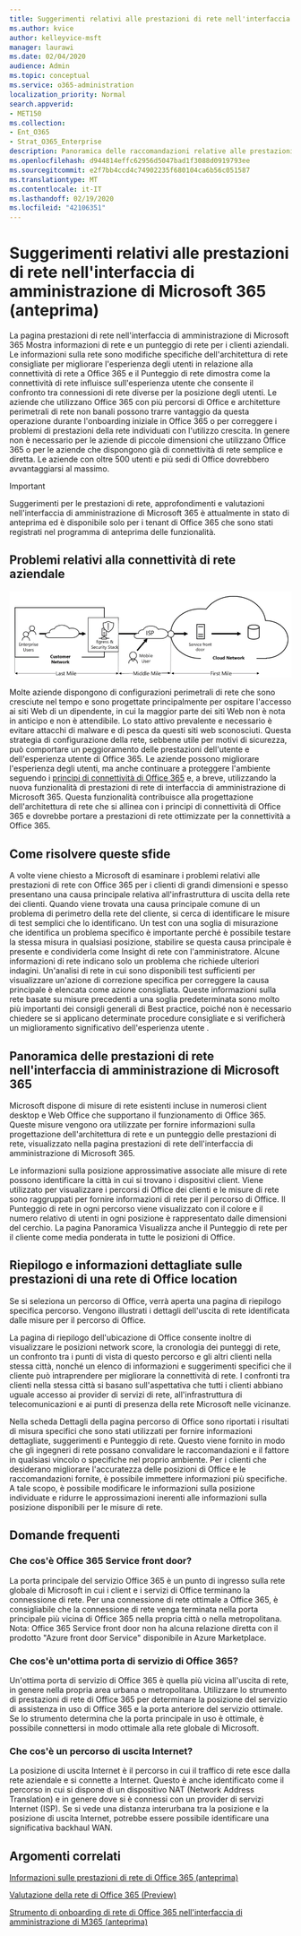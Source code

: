 ```yaml
---
title: Suggerimenti relativi alle prestazioni di rete nell'interfaccia di amministrazione di Microsoft 365 (anteprima)
ms.author: kvice
author: kelleyvice-msft
manager: laurawi
ms.date: 02/04/2020
audience: Admin
ms.topic: conceptual
ms.service: o365-administration
localization_priority: Normal
search.appverid:
- MET150
ms.collection:
- Ent_O365
- Strat_O365_Enterprise
description: Panoramica delle raccomandazioni relative alle prestazioni di rete nell'interfaccia di amministrazione di Microsoft 365 (anteprima)
ms.openlocfilehash: d944814effc62956d5047bad1f3088d0919793ee
ms.sourcegitcommit: e2f7bb4ccd4c74902235f680104ca6b56c051587
ms.translationtype: MT
ms.contentlocale: it-IT
ms.lasthandoff: 02/19/2020
ms.locfileid: "42106351"
---
```

# <a name="network-performance-recommendations-in-the-microsoft-365-admin-center-preview"></a>Suggerimenti relativi alle prestazioni di rete nell'interfaccia di amministrazione di Microsoft 365 (anteprima)

La pagina prestazioni di rete nell'interfaccia di amministrazione di Microsoft 365 Mostra informazioni di rete e un punteggio di rete per i clienti aziendali. Le informazioni sulla rete sono modifiche specifiche dell'architettura di rete consigliate per migliorare l'esperienza degli utenti in relazione alla connettività di rete a Office 365 e il Punteggio di rete dimostra come la connettività di rete influisce sull'esperienza utente che consente il confronto tra connessioni di rete diverse per la posizione degli utenti. Le aziende che utilizzano Office 365 con più percorsi di Office e architetture perimetrali di rete non banali possono trarre vantaggio da questa operazione durante l'onboarding iniziale in Office 365 o per correggere i problemi di prestazioni della rete individuati con l'utilizzo crescita. In genere non è necessario per le aziende di piccole dimensioni che utilizzano Office 365 o per le aziende che dispongono già di connettività di rete semplice e diretta. Le aziende con oltre 500 utenti e più sedi di Office dovrebbero avvantaggiarsi al massimo.

>[!IMPORTANT]
>Suggerimenti per le prestazioni di rete, approfondimenti e valutazioni nell'interfaccia di amministrazione di Microsoft 365 è attualmente in stato di anteprima ed è disponibile solo per i tenant di Office 365 che sono stati registrati nel programma di anteprima delle funzionalità.

## <a name="enterprise-network-connectivity-challenges"></a>Problemi relativi alla connettività di rete aziendale

![Rete del cliente per il cloud](Media/m365-mac-perf/m365-mac-perf-first-last-mile.png)

Molte aziende dispongono di configurazioni perimetrali di rete che sono cresciute nel tempo e sono progettate principalmente per ospitare l'accesso ai siti Web di un dipendente, in cui la maggior parte dei siti Web non è nota in anticipo e non è attendibile. Lo stato attivo prevalente e necessario è evitare attacchi di malware e di pesca da questi siti web sconosciuti. Questa strategia di configurazione della rete, sebbene utile per motivi di sicurezza, può comportare un peggioramento delle prestazioni dell'utente e dell'esperienza utente di Office 365. Le aziende possono migliorare l'esperienza degli utenti, ma anche continuare a proteggere l'ambiente seguendo i [principi di connettività di Office 365](https://aka.ms/pnc) e, a breve, utilizzando la nuova funzionalità di prestazioni di rete di interfaccia di amministrazione di Microsoft 365. Questa funzionalità contribuisce alla progettazione dell'architettura di rete che si allinea con i principi di connettività di Office 365 e dovrebbe portare a prestazioni di rete ottimizzate per la connettività a Office 365.

## <a name="how-we-can-solve-these-challenges"></a>Come risolvere queste sfide

A volte viene chiesto a Microsoft di esaminare i problemi relativi alle prestazioni di rete con Office 365 per i clienti di grandi dimensioni e spesso presentano una causa principale relativa all'infrastruttura di uscita della rete dei clienti. Quando viene trovata una causa principale comune di un problema di perimetro della rete del cliente, si cerca di identificare le misure di test semplici che lo identificano. Un test con una soglia di misurazione che identifica un problema specifico è importante perché è possibile testare la stessa misura in qualsiasi posizione, stabilire se questa causa principale è presente e condividerla come Insight di rete con l'amministratore. Alcune informazioni di rete indicano solo un problema che richiede ulteriori indagini. Un'analisi di rete in cui sono disponibili test sufficienti per visualizzare un'azione di correzione specifica per correggere la causa principale è elencata come azione consigliata. Queste informazioni sulla rete basate su misure precedenti a una soglia predeterminata sono molto più importanti dei consigli generali di Best practice, poiché non è necessario chiedere se si applicano determinate procedure consigliate e si verificherà un miglioramento significativo dell'esperienza utente .

## <a name="network-performance-overview-in-the-microsoft-365-admin-center"></a>Panoramica delle prestazioni di rete nell'interfaccia di amministrazione di Microsoft 365

Microsoft dispone di misure di rete esistenti incluse in numerosi client desktop e Web Office che supportano il funzionamento di Office 365. Queste misure vengono ora utilizzate per fornire informazioni sulla progettazione dell'architettura di rete e un punteggio delle prestazioni di rete, visualizzato nella pagina prestazioni di rete dell'interfaccia di amministrazione di Microsoft 365.

Le informazioni sulla posizione approssimative associate alle misure di rete possono identificare la città in cui si trovano i dispositivi client. Viene utilizzato per visualizzare i percorsi di Office dei clienti e le misure di rete sono raggruppati per fornire informazioni di rete per il percorso di Office. Il Punteggio di rete in ogni percorso viene visualizzato con il colore e il numero relativo di utenti in ogni posizione è rappresentato dalle dimensioni del cerchio. La pagina Panoramica Visualizza anche il Punteggio di rete per il cliente come media ponderata in tutte le posizioni di Office.

## <a name="specific-office-location-network-performance-summary-and-insights"></a>Riepilogo e informazioni dettagliate sulle prestazioni di una rete di Office location

Se si seleziona un percorso di Office, verrà aperta una pagina di riepilogo specifica percorso. Vengono illustrati i dettagli dell'uscita di rete identificata dalle misure per il percorso di Office.

La pagina di riepilogo dell'ubicazione di Office consente inoltre di visualizzare le posizioni network score, la cronologia dei punteggi di rete, un confronto tra i punti di vista di questo percorso e gli altri clienti nella stessa città, nonché un elenco di informazioni e suggerimenti specifici che il cliente può intraprendere per migliorare la connettività di rete. I confronti tra clienti nella stessa città si basano sull'aspettativa che tutti i clienti abbiano uguale accesso ai provider di servizi di rete, all'infrastruttura di telecomunicazioni e ai punti di presenza della rete Microsoft nelle vicinanze.

Nella scheda Dettagli della pagina percorso di Office sono riportati i risultati di misura specifici che sono stati utilizzati per fornire informazioni dettagliate, suggerimenti e Punteggio di rete. Questo viene fornito in modo che gli ingegneri di rete possano convalidare le raccomandazioni e il fattore in qualsiasi vincolo o specifiche nel proprio ambiente.
Per i clienti che desiderano migliorare l'accuratezza delle posizioni di Office e le raccomandazioni fornite, è possibile immettere informazioni più specifiche. A tale scopo, è possibile modificare le informazioni sulla posizione individuate e ridurre le approssimazioni inerenti alle informazioni sulla posizione disponibili per le misure di rete.

## <a name="faq"></a>Domande frequenti

### <a name="what-is-office-365-service-front-door"></a>Che cos'è Office 365 Service front door?

La porta principale del servizio Office 365 è un punto di ingresso sulla rete globale di Microsoft in cui i client e i servizi di Office terminano la connessione di rete. Per una connessione di rete ottimale a Office 365, è consigliabile che la connessione di rete venga terminata nella porta principale più vicina di Office 365 nella propria città o nella metropolitana.
Nota: Office 365 Service front door non ha alcuna relazione diretta con il prodotto "Azure front door Service" disponibile in Azure Marketplace.

### <a name="what-is-an-optimal-office-365-service-front-door"></a>Che cos'è un'ottima porta di servizio di Office 365?

Un'ottima porta di servizio di Office 365 è quella più vicina all'uscita di rete, in genere nella propria area urbana o metropolitana. Utilizzare lo strumento di prestazioni di rete di Office 365 per determinare la posizione del servizio di assistenza in uso di Office 365 e la porta anteriore del servizio ottimale. Se lo strumento determina che la porta principale in uso è ottimale, è possibile connettersi in modo ottimale alla rete globale di Microsoft.

### <a name="what-is-an-internet-egress-location"></a>Che cos'è un percorso di uscita Internet?

La posizione di uscita Internet è il percorso in cui il traffico di rete esce dalla rete aziendale e si connette a Internet. Questo è anche identificato come il percorso in cui si dispone di un dispositivo NAT (Network Address Translation) e in genere dove si è connessi con un provider di servizi Internet (ISP). Se si vede una distanza interurbana tra la posizione e la posizione di uscita Internet, potrebbe essere possibile identificare una significativa backhaul WAN.

## <a name="related-topics"></a>Argomenti correlati

[Informazioni sulle prestazioni di rete di Office 365 (anteprima)](office-365-network-mac-perf-insights.md)

[Valutazione della rete di Office 365 (Preview)](office-365-network-mac-perf-score.md)

[Strumento di onboarding di rete di Office 365 nell'interfaccia di amministrazione di M365 (anteprima)](office-365-network-mac-perf-onboarding-tool.md)
